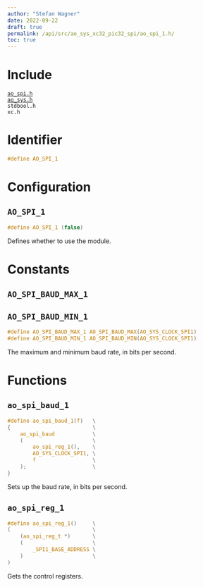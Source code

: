 ```yaml
---
author: "Stefan Wagner"
date: 2022-09-22
draft: true
permalink: /api/src/ao_sys_xc32_pic32_spi/ao_spi_1.h/
toc: true
---
```


# Include

[`ao_spi.h`](ao_spi.h.md) <br/>
[`ao_sys.h`](ao_sys.h.md) <br/>
`stdbool.h` <br/>
`xc.h`

# Identifier

```c
#define AO_SPI_1
```

# Configuration

## `AO_SPI_1`

```c
#define AO_SPI_1 (false)
```

Defines whether to use the module.

# Constants

## `AO_SPI_BAUD_MAX_1`
## `AO_SPI_BAUD_MIN_1`

```c
#define AO_SPI_BAUD_MAX_1 AO_SPI_BAUD_MAX(AO_SYS_CLOCK_SPI1)
#define AO_SPI_BAUD_MIN_1 AO_SPI_BAUD_MIN(AO_SYS_CLOCK_SPI1)
```

The maximum and minimum baud rate, in bits per second.

# Functions

## `ao_spi_baud_1`

```c
#define ao_spi_baud_1(f)   \
{                          \
    ao_spi_baud            \
    (                      \
        ao_spi_reg_1(),    \
        AO_SYS_CLOCK_SPI1, \
        f                  \
    );                     \
}
```

Sets up the baud rate, in bits per second.

## `ao_spi_reg_1`

```c
#define ao_spi_reg_1()     \
(                          \
    (ao_spi_reg_t *)       \
    (                      \
        _SPI1_BASE_ADDRESS \
    )                      \
)
```

Gets the control registers.
